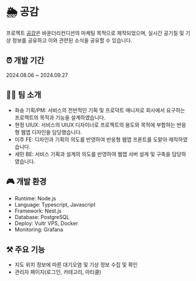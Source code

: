 # 🌦️ 공감

프로젝트 [공감](http://ggair.co.kr/)은 바운더리컨디션의 마케팅 목적으로 제작되었으며, 실시간 공기질 및 기상 정보를 공유하고 이와 관련된 소식을 공유할 수 있습니다.

## ⏰ 개발 기간

2024.08.06 ~ 2024.09.27

## 💁‍♀️ 팀 소개

- 화송 기획/PM: 서비스의 전반적인 기획 및 프로덕트 매니저로 회사에서 요구하는 프로젝트의 목적과 기능을 설계하였습니다.
- 현정 UIUX: 서비스의 UIUX 디자이너로 프로젝트의 용도와 목적에 부합하는 반응형 웹앱 디자인을 담당했습니다.
- 미주 FE: 디자인과 기획의 의도를 반영하여 반응형 웹앱 프론트를 도맡아 제작하였습니다.
- 세민 BE: 서비스 기획과 설계의 의도를 반영하여 웹앱 서버 설계 및 구축을 담당하였습니다.

## 🎮 개발 환경

- Runtime: Node.js
- Language: Typescript, Javascript
- Framework: Nest.js
- Database: PostgreSQL
- Deploy: Vultr VPS, Docker
- Monitoring: Grafana

## ⚒️ 주요 기능

- 지도 위치 정보에 따른 대기오염 및 기상 정보 수집 및 확인
- 관리자 페이지(로그인, 카테고리, 아티클)
